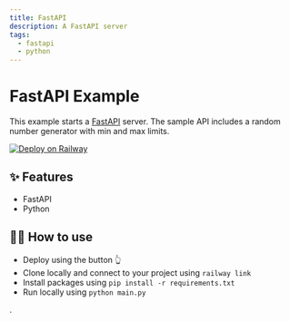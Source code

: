 ```yaml
---
title: FastAPI
description: A FastAPI server
tags:
  - fastapi
  - python
---
```


# FastAPI Example

This example starts a [FastAPI](https://fastapi.tiangolo.com/) server. The sample API includes a random number generator with min and max limits.

[![Deploy on Railway](https://railway.app/button.svg)](https://railway.app/new/template?template=https%3A%2F%2Fgithub.com%2Frailwayapp%2Fstarters%2Ftree%2Fmaster%2Fexamples%2Ffastapi)

## ✨ Features

- FastAPI
- Python

## 💁‍♀️ How to use

- Deploy using the button 👆
- Clone locally and connect to your project using `railway link`
- Install packages using `pip install -r requirements.txt`
- Run locally using `python main.py`

.
